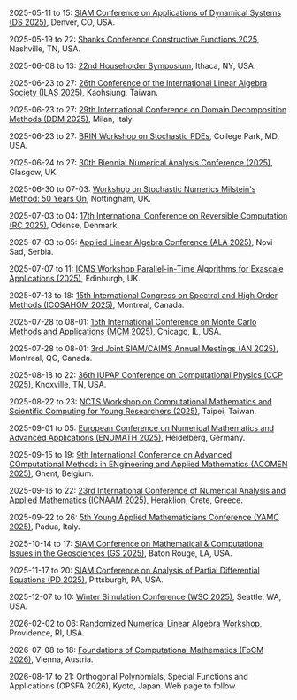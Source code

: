 2025-05-11 to 15: [SIAM Conference on Applications of Dynamical Systems (DS 2025)](https://siam.org/conferences-events/siam-conferences/ds25), Denver, CO, USA.

2025-05-19 to 22: [Shanks Conference Constructive Functions 2025](https://my.vanderbilt.edu/constructivefunctions2025/), Nashville, TN, USA.

2025-06-08 to 13: [22nd Householder Symposium](https://householder-symposium.github.io), Ithaca, NY, USA.

2025-06-23 to 27: [26th Conference of the International Linear Algebra Society (ILAS 2025)](https://ilas2025.tw), Kaohsiung, Taiwan.

2025-06-23 to 27: [29th International Conference on Domain Decomposition Methods (DDM 2025)](https://dd29.polimi.it), Milan, Italy.

2025-06-23 to 27: [BRIN Workshop on Stochastic PDEs](https://brinmrc.umd.edu/programs/workshops/summer25/summer25-workshop-pdes.html), College Park, MD, USA.

2025-06-24 to 27: [30th Biennial Numerical Analysis Conference (2025)](https://numericalanalysisconference.org.uk/), Glasgow, UK.

2025-06-30 to 07-03: [Workshop on Stochastic Numerics Milstein's Method: 50 Years On](https://maths.nottingham.ac.uk/plp/pmzmt/milstein2025/), Nottingham, UK.

2025-07-03 to 04: [17th International Conference on Reversible Computation (RC 2025)](https://reversible-computation-2025.github.io), Odense, Denmark.

2025-07-03 to 05: [Applied Linear Algebra Conference (ALA 2025)](https://ala2025.pmf.uns.ac.rs), Novi Sad, Serbia.

2025-07-07 to 11: [ICMS Workshop Parallel-in-Time Algorithms for Exascale Applications (2025)](https://www.icms.org.uk/workshops/2025/parallel-time-algorithms-exascale-applications), Edinburgh, UK.

2025-07-13 to 18: [15th International Congress on Spectral and High Order Methods (ICOSAHOM 2025)](https://icosahom2025.org), Montreal, Canada.

2025-07-28 to 08-01: [15th International Conference on Monte Carlo Methods and Applications (MCM 2025)](https://ccbatiit.github.io/mcm2025/), Chicago, IL, USA.

2025-07-28 to 08-01: [3rd Joint SIAM/CAIMS Annual Meetings (AN 2025)](https://siam.org/conferences-events/siam-conferences/an25/), Montreal, QC, Canada.

2025-08-18 to 22: [36th IUPAP Conference on Computational Physics (CCP 2025)](https://ccp2025.ornl.gov), Knoxville, TN, USA.

2025-08-22 to 23: [NCTS Workshop on Computational Mathematics and Scientific Computing for Young Researchers (2025)](https://ncts.ntu.edu.tw/events_2_detail.php?nid=505), Taipei, Taiwan.

2025-09-01 to 05: [European Conference on Numerical Mathematics and Advanced Applications (ENUMATH 2025)](https://enumath2025.eu), Heidelberg, Germany.

2025-09-15 to 19: [9th International Conference on Advanced COmputational Methods in ENgineering and Applied Mathematics (ACOMEN 2025)](https://cage.ugent.be/acomen2025/), Ghent, Belgium.

2025-09-16 to 22: [23rd International Conference of Numerical Analysis and Applied Mathematics (ICNAAM 2025)](https://icnaam.org/), Heraklion, Crete, Greece.

2025-09-22 to 26: [5th Young Applied Mathematicians Conference (YAMC 2025)](https://yamc.it), Padua, Italy.

2025-10-14 to 17: [SIAM Conference on Mathematical & Computational Issues in the Geosciences (GS 2025)](https://siam.org/conferences-events/siam-conferences/gs25/), Baton Rouge, LA, USA.

2025-11-17 to 20: [SIAM Conference on Analysis of Partial Differential Equations (PD 2025)](https://siam.org/conferences-events/siam-conferences/pd25), Pittsburgh, PA, USA.

2025-12-07 to 10: [Winter Simulation Conference (WSC 2025)](https://meetings.informs.org/wordpress/wsc2025/), Seattle, WA, USA.

2026-02-02 to 06: [Randomized Numerical Linear Algebra Workshop](https://icerm.brown.edu/program/semester_program_workshop/sp-s26-w1), Providence, RI, USA.

2026-07-08 to 18: [Foundations of Computational Mathematics (FoCM 2026)](https://focm2026.univie.ac.at), Vienna, Austria.

2026-08-17 to 21: Orthogonal Polynomials, Special Functions and Applications (OPSFA 2026), Kyoto, Japan. Web page to follow

